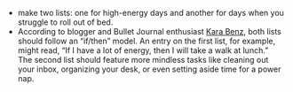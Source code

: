 - make two lists: one for high-energy days and another for days when you struggle to roll out of bed.
- According to blogger and Bullet Journal enthusiast [Kara Benz](http://bulletjournal.com/better-todo-lists/), both lists should follow an “if/then” model. An entry on the first list, for example, might read, “If I have a lot of energy, then I will take a walk at lunch.” The second list should feature more mindless tasks like cleaning out your inbox, organizing your desk, or even setting aside time for a power nap.


